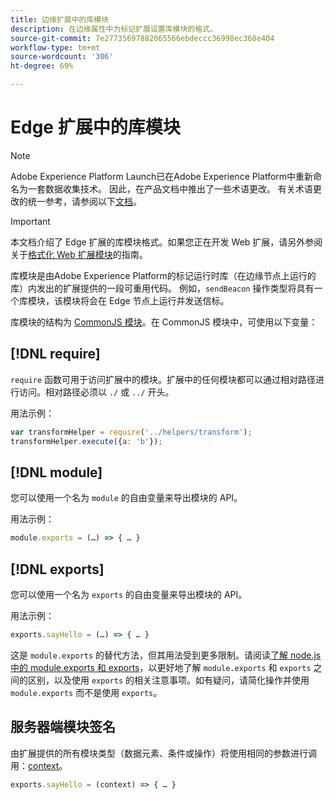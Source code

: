 ```yaml
---
title: 边缘扩展中的库模块
description: 在边缘属性中为标记扩展设置库模块的格式。
source-git-commit: 7e27735697882065566ebdeccc36998ec368e404
workflow-type: tm+mt
source-wordcount: '306'
ht-degree: 69%

---
```


# Edge 扩展中的库模块

>[!NOTE]
>
>Adobe Experience Platform Launch已在Adobe Experience Platform中重新命名为一套数据收集技术。 因此，在产品文档中推出了一些术语更改。 有关术语更改的统一参考，请参阅以下[文档](../../term-updates.md)。

>[!IMPORTANT]
>
>本文档介绍了 Edge 扩展的库模块格式。如果您正在开发 Web 扩展，请另外参阅关于[格式化 Web 扩展模块](../web/format.md)的指南。

库模块是由Adobe Experience Platform的标记运行时库（在边缘节点上运行的库）内发出的扩展提供的一段可重用代码。 例如，`sendBeacon` 操作类型将具有一个库模块，该模块将会在 Edge 节点上运行并发送信标。

库模块的结构为 [CommonJS 模块](http://wiki.commonjs.org/wiki/Modules/1.1.1)。在 CommonJS 模块中，可使用以下变量：

## [!DNL require]

`require` 函数可用于访问扩展中的模块。扩展中的任何模块都可以通过相对路径进行访问。相对路径必须以 `./` 或 `../` 开头。

用法示例：

```js
var transformHelper = require('../helpers/transform');
transformHelper.execute({a: 'b'});
```

## [!DNL module]

您可以使用一个名为 `module` 的自由变量来导出模块的 API。

用法示例：

```js
module.exports = (…) => { … }
```

## [!DNL exports]

您可以使用一个名为 `exports` 的自由变量来导出模块的 API。

用法示例：

```js
exports.sayHello = (…) => { … }
```

这是 `module.exports` 的替代方法，但其用法受到更多限制。请阅读[了解 node.js 中的 module.exports 和 exports](https://www.sitepoint.com/understanding-module-exports-exports-node-js/)，以更好地了解 `module.exports` 和 `exports` 之间的区别，以及使用 `exports` 的相关注意事项。如有疑问，请简化操作并使用 `module.exports` 而不是使用 `exports`。

## 服务器端模块签名

由扩展提供的所有模块类型（数据元素、条件或操作）将使用相同的参数进行调用：[context](./context.md)。

```js
exports.sayHello = (context) => { … }
```
